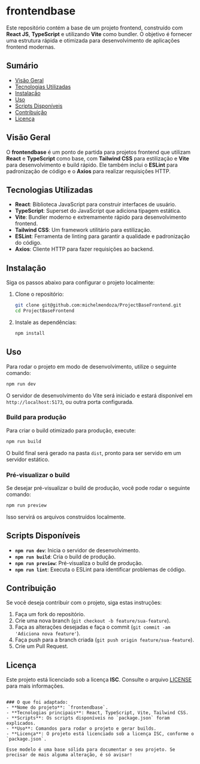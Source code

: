 # frontendbase

Este repositório contém a base de um projeto frontend, construído com **React JS**, **TypeScript** e utilizando **Vite** como bundler. O objetivo é fornecer uma estrutura rápida e otimizada para desenvolvimento de aplicações frontend modernas.

## Sumário

- [Visão Geral](#visão-geral)
- [Tecnologias Utilizadas](#tecnologias-utilizadas)
- [Instalação](#instalação)
- [Uso](#uso)
- [Scripts Disponíveis](#scripts-disponíveis)
- [Contribuição](#contribuição)
- [Licença](#licença)

## Visão Geral

O **frontendbase** é um ponto de partida para projetos frontend que utilizam **React** e **TypeScript** como base, com **Tailwind CSS** para estilização e **Vite** para desenvolvimento e build rápido. Ele também inclui o **ESLint** para padronização de código e o **Axios** para realizar requisições HTTP.

## Tecnologias Utilizadas

- **React**: Biblioteca JavaScript para construir interfaces de usuário.
- **TypeScript**: Superset do JavaScript que adiciona tipagem estática.
- **Vite**: Bundler moderno e extremamente rápido para desenvolvimento frontend.
- **Tailwind CSS**: Um framework utilitário para estilização.
- **ESLint**: Ferramenta de linting para garantir a qualidade e padronização do código.
- **Axios**: Cliente HTTP para fazer requisições ao backend.

## Instalação

Siga os passos abaixo para configurar o projeto localmente:

1. Clone o repositório:

   ```bash
   git clone git@github.com:michelmendoza/ProjectBaseFrontend.git
   cd ProjectBaseFrontend
   ```

2. Instale as dependências:

   ```bash
   npm install
   ```

## Uso

Para rodar o projeto em modo de desenvolvimento, utilize o seguinte comando:

```bash
npm run dev
```

O servidor de desenvolvimento do Vite será iniciado e estará disponível em `http://localhost:5173`, ou outra porta configurada.

### Build para produção

Para criar o build otimizado para produção, execute:

```bash
npm run build
```

O build final será gerado na pasta `dist`, pronto para ser servido em um servidor estático.

### Pré-visualizar o build

Se desejar pré-visualizar o build de produção, você pode rodar o seguinte comando:

```bash
npm run preview
```

Isso servirá os arquivos construídos localmente.

## Scripts Disponíveis

- **`npm run dev`**: Inicia o servidor de desenvolvimento.
- **`npm run build`**: Cria o build de produção.
- **`npm run preview`**: Pré-visualiza o build de produção.
- **`npm run lint`**: Executa o ESLint para identificar problemas de código.

## Contribuição

Se você deseja contribuir com o projeto, siga estas instruções:

1. Faça um fork do repositório.
2. Crie uma nova branch (`git checkout -b feature/sua-feature`).
3. Faça as alterações desejadas e faça o commit (`git commit -am 'Adiciona nova feature'`).
4. Faça push para a branch criada (`git push origin feature/sua-feature`).
5. Crie um Pull Request.

## Licença

Este projeto está licenciado sob a licença **ISC**. Consulte o arquivo [LICENSE](LICENSE) para mais informações.
```

### O que foi adaptado:
- **Nome do projeto**: `frontendbase`.
- **Tecnologias principais**: React, TypeScript, Vite, Tailwind CSS.
- **Scripts**: Os scripts disponíveis no `package.json` foram explicados.
- **Uso**: Comandos para rodar o projeto e gerar builds.
- **Licença**: O projeto está licenciado sob a licença ISC, conforme o `package.json`.

Esse modelo é uma base sólida para documentar o seu projeto. Se precisar de mais alguma alteração, é só avisar!